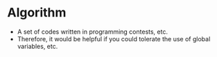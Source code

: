 # Algorithm

- A set of codes written in programming contests, etc.
- Therefore, it would be helpful if you could tolerate the use of global variables, etc.
